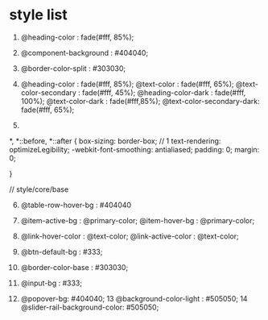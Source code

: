 # style list

1. @heading-color          : fade(#fff, 85%);
2. @component-background   : #404040;
3. @border-color-split     : #303030;
4. @heading-color          : fade(#fff, 85%);
   @text-color             : fade(#fff, 65%);
   @text-color-secondary   : fade(#fff, 45%);
   @heading-color-dark     : fade(#fff, 100%);
   @text-color-dark        : fade(#fff,85%);
   @text-color-secondary-dark: fade(#fff, 65%);

5. 
*,
*::before,
*::after {
  box-sizing: border-box; // 1
  text-rendering: optimizeLegibility;
  -webkit-font-smoothing: antialiased;
  padding: 0;
  margin: 0;

}

// style/core/base

6. @table-row-hover-bg : #404040
7. @item-active-bg         : @primary-color;
   @item-hover-bg          : @primary-color;

8. @link-hover-color       : @text-color;
   @link-active-color      : @text-color;
   
9. @btn-default-bg         : #333;
10. @border-color-base     : #303030;
11. @input-bg              : #333;
12. @popover-bg: #404040;
13  @background-color-light : #505050;
14  @slider-rail-background-color:        #505050;
